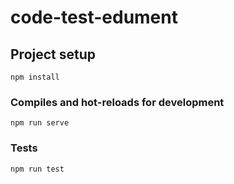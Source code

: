 # code-test-edument

## Project setup
```
npm install
```

### Compiles and hot-reloads for development
```
npm run serve
```

### Tests
```
npm run test
```
